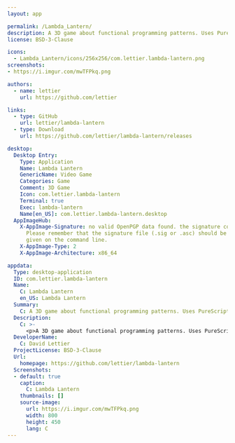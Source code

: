 ```yaml
---
layout: app

permalink: /Lambda_Lantern/
description: A 3D game about functional programming patterns. Uses PureScript, PureScript Native, C++, and Panda3D
license: BSD-3-Clause

icons:
  - Lambda_Lantern/icons/256x256/com.lettier.lambda-lantern.png
screenshots:
- https://i.imgur.com/mwTFPkq.png

authors:
  - name: lettier
    url: https://github.com/lettier

links:
  - type: GitHub
    url: lettier/lambda-lantern
  - type: Download
    url: https://github.com/lettier/lambda-lantern/releases

desktop:
  Desktop Entry:
    Type: Application
    Name: Lambda Lantern
    GenericName: Video Game
    Categories: Game
    Comment: 3D Game
    Icon: com.lettier.lambda-lantern
    Terminal: true
    Exec: lambda-lantern
    Name[en_US]: com.lettier.lambda-lantern.desktop
  AppImageHub:
    X-AppImage-Signature: no valid OpenPGP data found. the signature could not be verified.
      Please remember that the signature file (.sig or .asc) should be the first file
      given on the command line.
    X-AppImage-Type: 2
    X-AppImage-Architecture: x86_64

appdata:
  Type: desktop-application
  ID: com.lettier.lambda-lantern
  Name:
    C: Lambda Lantern
    en_US: Lambda Lantern
  Summary:
    C: A 3D game about functional programming patterns. Uses PureScript, PureScript Native, C++, and Panda3D
  Description:
    C: >-
      <p>A 3D game about functional programming patterns. Uses PureScript, PureScript Native, C++, and Panda3D.</p>
  DeveloperName:
    C: David Lettier
  ProjectLicense: BSD-3-Clause
  Url:
    homepage: https://github.com/lettier/lambda-lantern
  Screenshots:
  - default: true
    caption:
      C: Lambda Lantern
    thumbnails: []
    source-image:
      url: https://i.imgur.com/mwTFPkq.png
      width: 800
      height: 450
      lang: C
---
```

